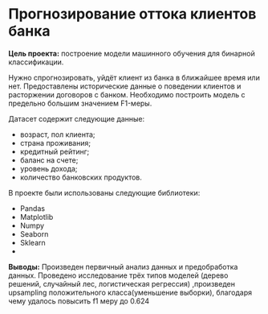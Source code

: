 # Прогнозирование оттока клиентов банка

**Цель проекта:** построение модели машинного обучения для бинарной классификации.


Нужно спрогнозировать, уйдёт клиент из банка в ближайшее время или нет. 
Предоставлены исторические данные о поведении клиентов и расторжении договоров с банком.
Необходимо построить модель с предельно большим значением F1-меры.

Датасет содержит следующие данные:

 - возраст, пол клиента;
 - страна проживания;
 - кредитный рейтинг;
 - баланс на счете;
 - уровень дохода;
 - количество банковских продуктов.

В проекте были использованы следующие библиотеки:

 - Pandas
 - Matplotlib
 - Numpy
 - Seaborn
 - Sklearn
 - 
**Выводы:**
Произведен первичный анализ данных и предобработка данных.
Проведено исследование трёх типов моделей (дерево решений, случайный лес, логистическая регрессия) ,произведен upsampling положительного класса(уменьшение выборки), благодаря чему удалось повысить f1 меру до 0.624

